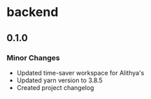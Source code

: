# backend

## 0.1.0

### Minor Changes

- Updated time-saver workspace for Alithya's
- Updated yarn version to 3.8.5
- Created project changelog
